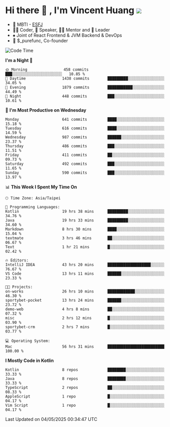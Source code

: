 # Hi there 👋 , I'm Vincent Huang ![](https://komarev.com/ghpvc/?username=Jian-Min-Huang)
- 👀 MBTI - [ESFJ](https://www.16personalities.com/esfj-personality)
- 👨‍💻 Coder, 🎤 Speaker, 👨‍🏫 Mentor and 🚀 Leader
- ♠️ Joint of React Frontend & JVM Backend & DevOps
- 💼 $_purefunc, Co-founder

<!--START_SECTION:waka-->
![Code Time](http://img.shields.io/badge/Code%20Time-5%2C230%20hrs%2042%20mins-blue)

**I'm a Night 🦉** 

```text
🌞 Morning                458 commits         ███░░░░░░░░░░░░░░░░░░░░░░   10.85 % 
🌆 Daytime                1438 commits        █████████░░░░░░░░░░░░░░░░   34.05 % 
🌃 Evening                1879 commits        ███████████░░░░░░░░░░░░░░   44.49 % 
🌙 Night                  448 commits         ███░░░░░░░░░░░░░░░░░░░░░░   10.61 % 
```
📅 **I'm Most Productive on Wednesday** 

```text
Monday                   641 commits         ████░░░░░░░░░░░░░░░░░░░░░   15.18 % 
Tuesday                  616 commits         ████░░░░░░░░░░░░░░░░░░░░░   14.59 % 
Wednesday                987 commits         ██████░░░░░░░░░░░░░░░░░░░   23.37 % 
Thursday                 486 commits         ███░░░░░░░░░░░░░░░░░░░░░░   11.51 % 
Friday                   411 commits         ██░░░░░░░░░░░░░░░░░░░░░░░   09.73 % 
Saturday                 492 commits         ███░░░░░░░░░░░░░░░░░░░░░░   11.65 % 
Sunday                   590 commits         ███░░░░░░░░░░░░░░░░░░░░░░   13.97 % 
```


📊 **This Week I Spent My Time On** 

```text
🕑︎ Time Zone: Asia/Taipei

💬 Programming Languages: 
Kotlin                   19 hrs 38 mins      █████████░░░░░░░░░░░░░░░░   34.76 % 
Java                     19 hrs 33 mins      █████████░░░░░░░░░░░░░░░░   34.60 % 
Markdown                 8 hrs 30 mins       ████░░░░░░░░░░░░░░░░░░░░░   15.04 % 
textmate                 3 hrs 46 mins       ██░░░░░░░░░░░░░░░░░░░░░░░   06.67 % 
Text                     1 hr 21 mins        █░░░░░░░░░░░░░░░░░░░░░░░░   02.42 % 

🔥 Editors: 
IntelliJ IDEA            43 hrs 20 mins      ███████████████████░░░░░░   76.67 % 
VS Code                  13 hrs 11 mins      ██████░░░░░░░░░░░░░░░░░░░   23.33 % 

🐱‍💻 Projects: 
on-works                 26 hrs 10 mins      ████████████░░░░░░░░░░░░░   46.30 % 
sportybet-pocket         13 hrs 24 mins      ██████░░░░░░░░░░░░░░░░░░░   23.72 % 
demo-web                 4 hrs 8 mins        ██░░░░░░░░░░░░░░░░░░░░░░░   07.32 % 
misc                     2 hrs 12 mins       █░░░░░░░░░░░░░░░░░░░░░░░░   03.90 % 
sportybet-crm            2 hrs 7 mins        █░░░░░░░░░░░░░░░░░░░░░░░░   03.77 % 

💻 Operating System: 
Mac                      56 hrs 31 mins      █████████████████████████   100.00 % 
```

**I Mostly Code in Kotlin** 

```text
Kotlin                   8 repos             ████████░░░░░░░░░░░░░░░░░   33.33 % 
Java                     8 repos             ████████░░░░░░░░░░░░░░░░░   33.33 % 
TypeScript               2 repos             ██░░░░░░░░░░░░░░░░░░░░░░░   08.33 % 
AppleScript              1 repo              █░░░░░░░░░░░░░░░░░░░░░░░░   04.17 % 
Vim Script               1 repo              █░░░░░░░░░░░░░░░░░░░░░░░░   04.17 % 
```




 Last Updated on 04/05/2025 00:34:47 UTC
<!--END_SECTION:waka-->
